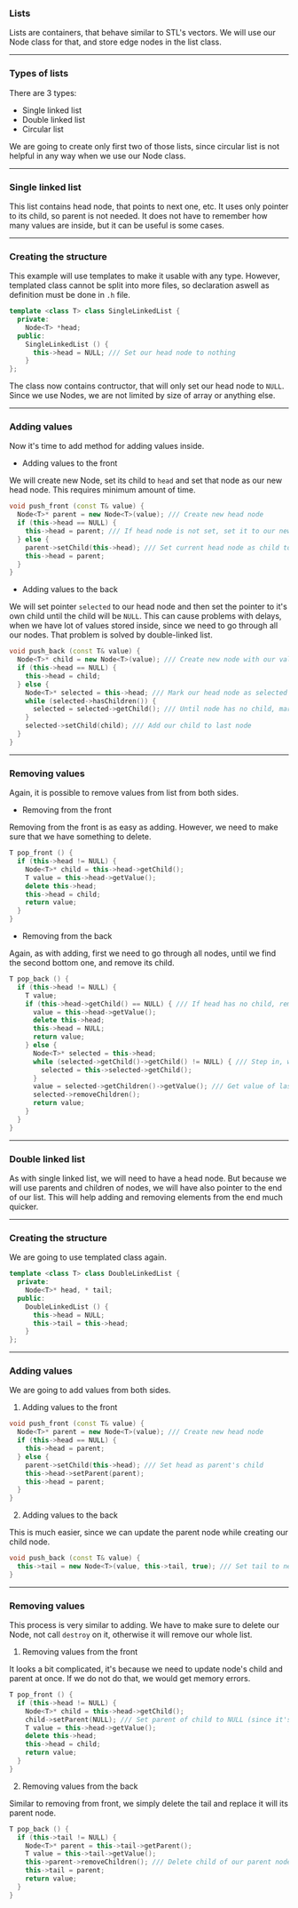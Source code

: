 ### Lists
Lists are containers, that behave similar to STL's vectors.
We will use our Node class for that, and store edge nodes in the list class.

---
### Types of lists
There are 3 types:

- Single linked list
- Double linked list
- Circular list

We are going to create only first two of those lists, since circular list is not helpful in any way when we use our Node class.

---
### Single linked list
This list contains head node, that points to next one, etc. It uses only pointer to its child, so parent is not needed.
It does not have to remember how many values are inside, but it can be useful is some cases.

---
### Creating the structure
This example will use templates to make it usable with any type. However, templated class cannot be split into more files, so declaration aswell as definition must be done in ```.h``` file.
```cpp
template <class T> class SingleLinkedList {
  private:
    Node<T> *head;
  public:
    SingleLinkedList () {
      this->head = NULL; /// Set our head node to nothing
    }
};
```
The class now contains contructor, that will only set our head node to ```NULL```. Since we use Nodes, we are not limited by size of array or anything else.

---
### Adding values
Now it's time to add method for adding values inside. 

- Adding values to the front

We will create new Node, set its child to ```head``` and set that node as our new head node. This requires minimum amount of time.
```cpp
void push_front (const T& value) {
  Node<T>* parent = new Node<T>(value); /// Create new head node
  if (this->head == NULL) {
    this->head = parent; /// If head node is not set, set it to our new node
  } else {
    parent->setChild(this->head); /// Set current head node as child to our new head node
    this->head = parent;
  }
}
```

- Adding values to the back

We will set pointer ```selected``` to our head node and then set the pointer to it's own child until the child will be ```NULL```.
This can cause problems with delays, when we have lot of values stored inside, since we need to go through all our nodes.
That problem is solved by double-linked list.
```cpp
void push_back (const T& value) {
  Node<T>* child = new Node<T>(value); /// Create new node with our value
  if (this->head == NULL) {
    this->head = child; 
  } else {
    Node<T>* selected = this->head; /// Mark our head node as selected
    while (selected->hasChildren()) { 
      selected = selected->getChild(); /// Until node has no child, mark child of our marked node
    }
    selected->setChild(child); /// Add our child to last node
  }
}
```

---
### Removing values
Again, it is possible to remove values from list from both sides.

- Removing from the front

Removing from the front is as easy as adding. However, we need to make sure that we have something to delete.
```cpp
T pop_front () {
  if (this->head != NULL) {
    Node<T>* child = this->head->getChild();
    T value = this->head->getValue();
    delete this->head;
    this->head = child;
    return value;
  }
}
```

- Removing from the back

Again, as with adding, first we need to go through all nodes, until we find the second bottom one, and remove its child.
```cpp
T pop_back () {
  if (this->head != NULL) {
    T value;
    if (this->head->getChild() == NULL) { /// If head has no child, remove head
      value = this->head->getValue();
      delete this->head;
      this->head = NULL;
      return value;
    } else {
      Node<T>* selected = this->head;
      while (selected->getChild()->getChild() != NULL) { /// Step in, while selected node has child without child
        selected = this->selected->getChild();
      }
      value = selected->getChildren()->getValue(); /// Get value of last node, then remove it
      selected->removeChildren();
      return value;
    }
  }
}
```

---
### Double linked list
As with single linked list, we will need to have a head node. But because we will use parents and children of nodes, we will have also pointer to the end of our list. This will help adding and removing elements from the end much quicker.

---
### Creating the structure
We are going to use templated class again.
```cpp
template <class T> class DoubleLinkedList {
  private:
    Node<T>* head, * tail;
  public:
    DoubleLinkedList () {
      this->head = NULL;
      this->tail = this->head;
    }
};
```

---
### Adding values
We are going to add values from both sides.

1) Adding values to the front

```cpp
void push_front (const T& value) {
  Node<T>* parent = new Node<T>(value); /// Create new head node
  if (this->head == NULL) {
    this->head = parent;
  } else {
    parent->setChild(this->head); /// Set head as parent's child
    this->head->setParent(parent);
    this->head = parent;
  }
}
```

2) Adding values to the back

This is much easier, since we can update the parent node while creating our child node.
```cpp
void push_back (const T& value) {
  this->tail = new Node<T>(value, this->tail, true); /// Set tail to new Node, which parent is old tail
}
```

---
### Removing values

This process is very similar to adding. We have to make sure to delete our Node, not call ```destroy``` on it, otherwise it will remove our whole list.

1) Removing values from the front

It looks a bit complicated, it's because we need to update node's child and parent at once. If we do not do that, we would get memory errors.
```cpp
T pop_front () {
  if (this->head != NULL) {
    Node<T>* child = this->head->getChild();
    child->setParent(NULL); /// Set parent of child to NULL (since it's being removed)
    T value = this->head->getValue();
    delete this->head;
    this->head = child;
    return value;
  }
}
```

2) Removing values from the back

Similar to removing from front, we simply delete the tail and replace it will its parent node.
```cpp
T pop_back () {
  if (this->tail != NULL) {
    Node<T>* parent = this->tail->getParent();
    T value = this->tail->getValue();
    this->parent->removeChildren(); /// Delete child of our parent node
    this->tail = parent;
    return value;
  }
}
```







